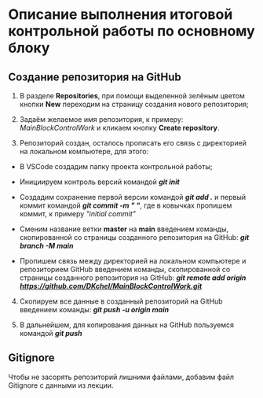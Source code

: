# Описание выполнения итоговой контрольной работы по основному блоку 

## Создание репозитория на GitHub

1. В разделе **Repositories**, при помощи выделенной зелёным цветом кнопки **New** переходим на страницу создания нового репозитория;

2. Задаём желаемое имя репозитория, к примеру: *MainBlockControlWork* и кликаем кнопку **Create repository**.

3. Репозиторий создан, осталось прописать его связь с директорией на локальном компьютере, для этого:

* В VSCode создадим папку проекта контрольной работы;

* Инициируем контроль версий командой _**git init**_ 

* Создадим сохранение первой версии командой _**git add .**_  и первый коммит командой _**git commit -m " "**_, где в ковычках пропишем коммит, к примеру *"initial commit"*

* Сменим название ветки **master** на **main** введением команды, скопированной со страницы созданного репозитория на GitHub: _**git branch -M main**_

* Пропишем связь между директорией на локальном компьютере и репозиторием GitHub введением команды, скопированной со страницы созданного репозитория на GitHub: _**git remote add origin https://github.com/DKchel/MainBlockControlWork.git**_

4. Скопируем все данные в созданный репозиторий на GitHub введением команды: _**git push -u origin main**_

5. В дальнейшем, для копирования данных на GitHub пользуемся командой _**git push**_

## Gitignore

Чтобы не засорять репозиторий лишними файлами, добавим файл Gitignore с данными из лекции.

